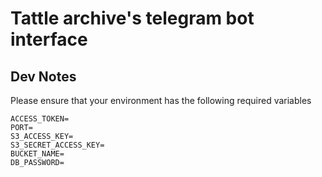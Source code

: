 # Tattle archive's telegram bot interface


## Dev Notes

Please ensure that your environment has the following required  variables
```
ACCESS_TOKEN=
PORT=
S3_ACCESS_KEY=
S3_SECRET_ACCESS_KEY=
BUCKET_NAME=
DB_PASSWORD=
```